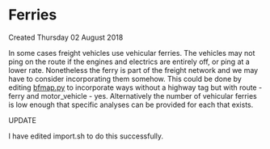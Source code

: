 # Ferries
Created Thursday 02 August 2018

In some cases freight vehicles use vehicular ferries. The vehicles may not ping on the route if the engines and electrics are entirely off, or ping at a lower rate. Nonetheless the ferry is part of the freight network and we may have to consider incorporating them somehow.
This could be done by editing [bfmap.py](./Barefoot/bfmap.py.md) to incorporate ways without a highway tag but with route - ferry and motor_vehicle - yes. Alternatively the number of vehicular ferries is low enough that specific analyses can be provided for each that exists.

UPDATE

I have edited import.sh to do this successfully.

